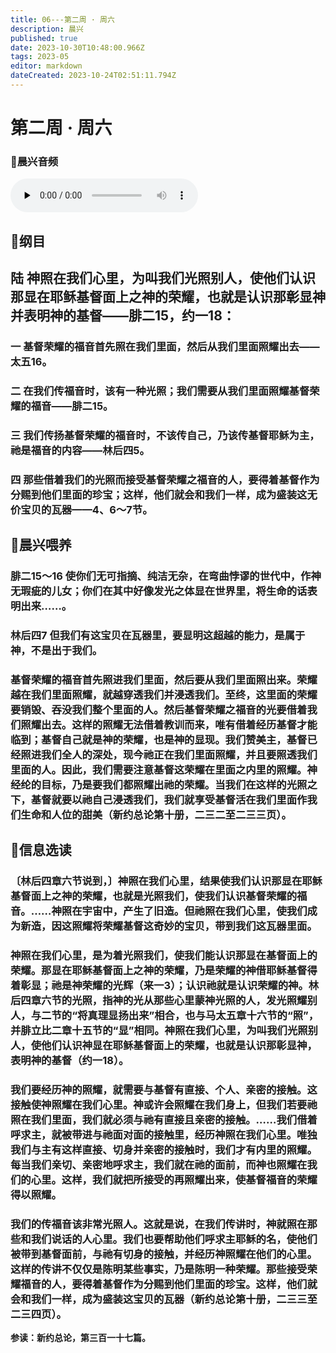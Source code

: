 ```yaml
---
title: 06---第二周 · 周六
description: 晨兴
published: true
date: 2023-10-30T10:48:00.966Z
tags: 2023-05
editor: markdown
dateCreated: 2023-10-24T02:51:11.794Z
---
```


# 第二周 · 周六
### 🎵晨兴音频
<audio id="audio" controls="" preload="none">
      <source id="mp3" src="/2023-05/week2/week2day6.mp3">
</audio>

## 📖纲目

## 陆  神照在我们心里，为叫我们光照别人，使他们认识那显在耶稣基督面上之神的荣耀，也就是认识那彰显神并表明神的基督——腓二15，约一18：

### 一  基督荣耀的福音首先照在我们里面，然后从我们里面照耀出去——太五16。

### 二  在我们传福音时，该有一种光照；我们需要从我们里面照耀基督荣耀的福音——腓二15。

### 三  我们传扬基督荣耀的福音时，不该传自己，乃该传基督耶稣为主，祂是福音的内容——林后四5。

### 四  那些借着我们的光照而接受基督荣耀之福音的人，要得着基督作为分赐到他们里面的珍宝；这样，他们就会和我们一样，成为盛装这无价宝贝的瓦器——4、6～7节。

## 📖晨兴喂养

### **腓二15～16    使你们无可指摘、纯洁无杂，在弯曲悖谬的世代中，作神无瑕疵的儿女；你们在其中好像发光之体显在世界里，将生命的话表明出来……。**

### **林后四7    但我们有这宝贝在瓦器里，要显明这超越的能力，是属于神，不是出于我们。**

### 基督荣耀的福音首先照进我们里面，然后要从我们里面照出来。荣耀越在我们里面照耀，就越穿透我们并浸透我们。至终，这里面的荣耀要销毁、吞没我们整个里面的人。然后基督荣耀之福音的光要借着我们照耀出去。这样的照耀无法借着教训而来，唯有借着经历基督才能临到；基督自己就是神的荣耀，也是神的显现。我们赞美主，基督已经照进我们全人的深处，现今祂正在我们里面照耀，并且要照透我们里面的人。因此，我们需要注意基督这荣耀在里面之内里的照耀。神经纶的目标，乃是要我们都照耀出祂的荣耀。当我们在这样的光照之下，基督就要以祂自己浸透我们，我们就享受基督活在我们里面作我们生命和人位的甜美（新约总论第十册，二三二至二三三页）。

## 📖信息选读

### 〔林后四章六节说到，〕神照在我们心里，结果使我们认识那显在耶稣基督面上之神的荣耀，也就是光照我们，使我们认识基督荣耀的福音。……神照在宇宙中，产生了旧造。但祂照在我们心里，使我们成为新造，因这照耀将荣耀基督这奇妙的宝贝，带到我们这瓦器里面。

### 神照在我们心里，是为着光照我们，使我们能认识那显在基督面上的荣耀。那显在耶稣基督面上之神的荣耀，乃是荣耀的神借耶稣基督得着彰显；祂是神荣耀的光辉（来一3）；认识祂就是认识荣耀的神。林后四章六节的光照，指神的光从那些心里蒙神光照的人，发光照耀别人，与二节的“将真理显扬出来”相合，也与马太五章十六节的“照”，并腓立比二章十五节的“显”相同。神照在我们心里，为叫我们光照别人，使他们认识神显在耶稣基督面上的荣耀，也就是认识那彰显神，表明神的基督（约一18）。

### 我们要经历神的照耀，就需要与基督有直接、个人、亲密的接触。这接触使神照耀在我们心里。神或许会照耀在我们身上，但我们若要祂照在我们里面，我们就必须与祂有直接且亲密的接触。……我们借着呼求主，就被带进与祂面对面的接触里，经历神照在我们心里。唯独我们与主有这样直接、切身并亲密的接触时，我们才有内里的照耀。每当我们亲切、亲密地呼求主，我们就在祂的面前，而神也照耀在我们的心里。这样，我们就把所接受的再照耀出来，使基督福音的荣耀得以照耀。

### 我们的传福音该非常光照人。这就是说，在我们传讲时，神就照在那些和我们说话的人心里。我们也要帮助他们呼求主耶稣的名，使他们被带到基督面前，与祂有切身的接触，并经历神照耀在他们的心里。这样的传讲不仅仅是陈明某些事实，乃是陈明一种荣耀。那些接受荣耀福音的人，要得着基督作为分赐到他们里面的珍宝。这样，他们就会和我们一样，成为盛装这宝贝的瓦器（新约总论第十册，二三三至二三四页）。

**参读：新约总论，第三百一十七篇。**
<!-- Google tag (gtag.js) -->
<script async src="https://www.googletagmanager.com/gtag/js?id=G-1P8709Z16T"></script>
<script>
  window.dataLayer = window.dataLayer || [];
  function gtag(){dataLayer.push(arguments);}
  gtag('js', new Date());

  gtag('config', 'G-1P8709Z16T');
</script>
